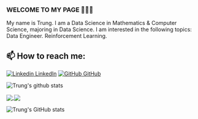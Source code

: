 ### WELCOME TO MY PAGE 👋👋👋
My name is Trung. I am a Data Science in Mathematics & Computer Science, majoring in Data Science. I am interested in the following topics: Data Engineer. Reinforcement Learning.<br>
## 📫 How to reach me: 

[![Linkedin](https://i.stack.imgur.com/gVE0j.png) LinkedIn](https://www.linkedin.com/in/trung-2k1/) [![GitHub](https://i.stack.imgur.com/tskMh.png) GitHub](https://github.com/ChiTrug)


![Trung's github stats](https://github-readme-stats-git-masterrstaa-rickstaa.vercel.app/api?username=ChiTrug&show_icons=true&theme=tokyonight&hide=contribs,prs,issues)

<a href="https://github.com/ChiTrug/gold-price-prediction/">
  <!-- Change the `github-readme-stats.anuraghazra1.vercel.app` to `github-readme-stats.vercel.app`  -->
  <img align="center" src="https://github-readme-stats.anuraghazra1.vercel.app/api/pin/?username=ChiTrug&repo=gold-price-prediction&theme=radical" />
</a>    
<a href="https://github.com/uvipen/IntroductionToData-Science-project/">
  <!-- Change the `github-readme-stats.anuraghazra1.vercel.app` to `github-readme-stats.vercel.app`  -->
  <img align="center" src="https://github-readme-stats.anuraghazra1.vercel.app/api/pin/?username=ChiTrug&repo=IntroductionToData-Science-project&theme=synthwave" />
</a>

![Trung's GitHub stats](https://github-readme-stats.vercel.app/api?username=ChiTrug&show_icons=true)

